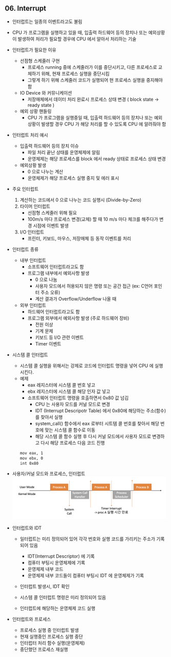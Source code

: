 ## 06. Interrupt
* 인터럽트는 일종의 이벤트라고도 불림
* CPU 가 프로그램을 실행하고 있을 때, 입출력 하드웨어 등의 장치나 또는 예외상황이 발생하여 처리가 필요할 경우에 CPU 에서 알아서 처리하는 기술


* 인터럽트가 필요한 이유
    * 선점형 스케줄러 구현
        - 프로세스 running 중에 스케줄러가 이를 중단시키고, 다른 프로세스로 교체하기 위해, 현재 프로세스 실행을 중단시킴
        - 그렇게 하기 위해 스케줄러 코드가 실행되어 현 프로세스 실행을 중지해야 함
    * IO Device 와 커뮤니케이션
      * 저장매체에서 데이터 처리 완료시 프로세스 상태 변경 ( block state -> ready state )
    * 예외 상황 핸들링
      * CPU 가 프로그램을 실행중일 때, 입출력 하드웨어 등의 장치나 또는 예외상황이 발생할 경우 CPU 가 해당 처리를 할 수 있도록 CPU 에 알려줘야 함
    
* 인터럽트 처리 예시
    * 입출력 하드웨어 등의 장치 이슈
        * 파일 처리 끝난 상태를 운영체제에 알림
        * 운영체제는 해당 프로세스를 block 에서 ready 상태로 프로세스 상태 변경
    * 예외상황 발생
        * 0 으로 나누는 계산
        * 운영체제가 해당 프로세스 실행 중지 및 에러 표시
    
* 주요 인터럽트
    1) 계산하는 코드에서 0 으로 나누는 코드 실행시 (Divide-by-Zero)
    2) 타이머 인터럽트
        - 선점형 스케줄러 위해 필요
        - 100m/s 마다 프로세스 변경(교체) 할 때 10 m/s 마다 체크를 해주다가 변경 시점에 이벤트 발생
    3) I/O 인터럽트
        - 프린터, 키보드, 마우스, 저장매체 등 동작 이벤트를 처리
    
* 인터럽트 종류
    * 내부 인터럽트
        - 소프트웨어 인터럽트라고도 함
        - 프로그램 내부에서 예외사항 발생
            - 0 으로 나눔
            - 사용자 모드에서 허용되지 않은 명령 또는 공간 접근 (ex: C언어 포인터 주소 오류)
            - 계산 결과가 Overflow/Underflow 나올 때
    * 외부 인터럽트
        - 하드웨어 인터럽트라고도 함
        - 프로그램 외부에서 예외사항 발생 (주로 하드웨어 장비)
            - 전원 이상
            - 기계 문제
            - 키보드 등 I/O 관련 이벤트
            - Timer 이벤트
    
* 시스템 콜 인터럽트
    * 시스템 콜 실행을 위해서는 강제로 코드에 인터럽트 명령을 넣어 CPU 에 실행 시킨다.
    * 예제
        * eax 레지스터에 시스템 콜 번호 넣고
        * ebx 레지스터에 시스템 콜 해당 인자 값 넣고
        * 소프트웨어 인터럽트 명령을 호출하면서 0x80 값 넘김
            * CPU 는 사용자 모드를 커널 모드로 변경
            * IDT (Interrupt Descripotr Table) 에서 0x80에 해당하는 주소(함수)를 찾아서 실행
            * system_call() 함수에서 eax 로부터 시트템 콜 번호를 찾아서 해당 번호에 맞는 시스템 콜 함수로 이동
            * 해당 시스템 콜 함수 실행 후 다시 커널 모드에서 사용자 모드로 변경하고 다시 해당 프로세스 다음 코드 진행
        ```
        mov eax, 1
        mov ebx, 0
        int 0x80
        ```
* 사용자/커널 모드와 프로세스, 인터럽트
  ![Alt text](./images/process_interrupt.png "사용자/커널 모드와 프로세스, 인터럽트")
    
* 인터럽트와 IDT
    * 일터럽트는 미리 정의되어 있어 각각 번호와 실행 코드를 가리키는 주소가 기록되어 있음
        * IDT(Interrupt Descriptor) 에 기록
        * 컴퓨터 부팅시 운영체제에 기록
        * 운영체제 내부 코드
        * 운영체제 내부 코드들이 컴퓨터 부팅시 IDT 에 운영체제가 기록
    
    * 인터럽트 발생시, IDT 확인
    * 시스템 콜 인터럽트 명령은 미리 정의되어 있음
    * 인터럽트에 해당하는 운영체제 코드 실행
    
* 인터럽트와 프로세스
    * 프로세스 실행 중 인터럽트 발생
    * 현재 실행중인 프로세스 실행 중단
    * 인터럽터 처리 함수 실행(운영체제)
    * 중단했던 프로세스 재실행
    
    